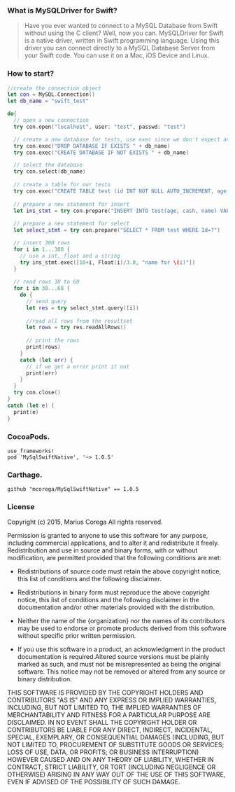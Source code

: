 ### What is MySQLDriver for Swift?

>Have you ever wanted to connect to a MySQL Database from Swift without using the C client? Well, now you can. MySQLDriver for Swift is a native driver, written in Swift programming language. Using this driver you can connect directly to a MySQL Database Server from your Swift code. You can use it on a Mac, iOS Device and Linux.

### How to start?
```swift
//create the connection object
let con = MySQL.Connection()
let db_name = "swift_test"

do{
  // open a new connection
  try con.open("localhost", user: "test", passwd: "test")

  // create a new database for tests, use exec since we don't expect any results
  try con.exec("DROP DATABASE IF EXISTS " + db_name)
  try con.exec("CREATE DATABASE IF NOT EXISTS " + db_name)

  // select the database
  try con.select(db_name)
  
  // create a table for our tests
  try con.exec("CREATE TABLE test (id INT NOT NULL AUTO_INCREMENT, age INT, cash FLOAT, name VARCHAR(30), PRIMARY KEY (id))")
  
  // prepare a new statement for insert
  let ins_stmt = try con.prepare("INSERT INTO test(age, cash, name) VALUES(?,?,?)")
  
  // prepare a new statement for select
  let select_stmt = try con.prepare("SELECT * FROM test WHERE Id=?")

  // insert 300 rows
  for i in 1...300 {
    // use a int, float and a string
    try ins_stmt.exec([10+i, Float(i)/3.0, "name for \(i)"])
  }
  
  // read rows 30 to 60
  for i in 30...60 {
    do {
      // send query
      let res = try select_stmt.query([i])
      
      //read all rows from the resultset
      let rows = try res.readAllRows()
      
      // print the rows
      print(rows)
    }
    catch (let err) {
      // if we get a error print it out
      print(err)
    }
  }
  try con.close()
}
catch (let e) {
  print(e)
}
```
### CocoaPods.
```
use_frameworks!
pod 'MySqlSwiftNative', '~> 1.0.5'
```

### Carthage.
```
github "mcorega/MySqlSwiftNative" == 1.0.5
```

### License
Copyright (c) 2015, Marius Corega
All rights reserved.

Permission is granted to anyone to use this software for any purpose, 
including commercial applications, and to alter it and redistribute it freely.
Redistribution and use in source and binary forms, with or without
modification, are permitted provided that the following conditions are met:

* Redistributions of source code must retain the above copyright notice, this
  list of conditions and the following disclaimer.

* Redistributions in binary form must reproduce the above copyright notice,
  this list of conditions and the following disclaimer in the documentation
  and/or other materials provided with the distribution.

* Neither the name of the {organization} nor the names of its
  contributors may be used to endorse or promote products derived from
  this software without specific prior written permission.

* If you use this software in a product, an acknowledgment in the product 
  documentation is required.Altered source versions must be plainly marked 
  as such, and must not be misrepresented as being the original software. 
  This notice may not be removed or altered from any source or binary distribution.
  

THIS SOFTWARE IS PROVIDED BY THE COPYRIGHT HOLDERS AND CONTRIBUTORS "AS IS"
AND ANY EXPRESS OR IMPLIED WARRANTIES, INCLUDING, BUT NOT LIMITED TO, THE
IMPLIED WARRANTIES OF MERCHANTABILITY AND FITNESS FOR A PARTICULAR PURPOSE ARE
DISCLAIMED. IN NO EVENT SHALL THE COPYRIGHT HOLDER OR CONTRIBUTORS BE LIABLE
FOR ANY DIRECT, INDIRECT, INCIDENTAL, SPECIAL, EXEMPLARY, OR CONSEQUENTIAL
DAMAGES (INCLUDING, BUT NOT LIMITED TO, PROCUREMENT OF SUBSTITUTE GOODS OR
SERVICES; LOSS OF USE, DATA, OR PROFITS; OR BUSINESS INTERRUPTION) HOWEVER
CAUSED AND ON ANY THEORY OF LIABILITY, WHETHER IN CONTRACT, STRICT LIABILITY,
OR TORT (INCLUDING NEGLIGENCE OR OTHERWISE) ARISING IN ANY WAY OUT OF THE USE
OF THIS SOFTWARE, EVEN IF ADVISED OF THE POSSIBILITY OF SUCH DAMAGE.
